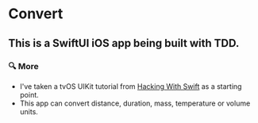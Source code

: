 # Convert

## This is a SwiftUI iOS app being built with TDD.

### 🔍 More
- I've taken a tvOS UIKit tutorial from [Hacking With Swift](https://www.hackingwithswift.com/articles/110/build-a-unit-converter-for-tvos) as a starting point.
- This app can convert distance, duration, mass, temperature or volume units.
